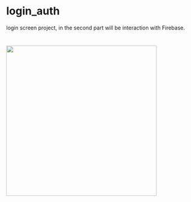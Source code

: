 # login_auth

login screen project, in the second part will be interaction with Firebase.

#
<img src="https://schumacherlema.com.br/wp-content/uploads/2023/01/Screenshot_1673550618.png" width="400">
